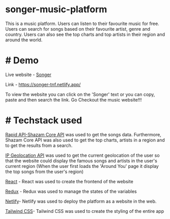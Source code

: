 # songer-music-platform
This is a music platform. Users can listen to their favourite music for free. Users can search for songs based on their favourite artist, genre and country. Users can also see the top charts and top artists in their region and around the world.

# # Demo

Live website - [Songer](https://songer-tnf.netlify.app/)

Link - https://songer-tnf.netlify.app/

To view the website you can click on the 'Songer' text or you can copy, paste and then search the link.
Go Checkout the music website!!!

# # Techstack used

[Rapid API-Shazam Core API](https://rapidapi.com/tipsters/api/shazam-core) was used to get the songs data. Furthermore, Shazam Core API was also used to get the top charts, artists in a region and to get the results from a search.

[IP Geolocation API](https://geo.ipify.org/) was used to get the current geolocation of the user so that the website could display the famous songs and artists in the 
user's current region (When the user first loads the 'Around You' page it display the top songs from the user's region)

[React](https://reactjs.org/) - React was used to create the frontend of the website

[Redux](https://redux.js.org/) - Redux was used to manage the states of the variables

[Netlify](https://www.netlify.com/)- Netlify was used to deploy the platform as a website in the web.

[Tailwind CSS](https://tailwindcss.com/)- Tailwind CSS was used to create the styling of the entire app

